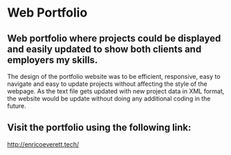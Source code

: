 # Web Portfolio



## Web portfolio where projects could be displayed and easily updated to show both clients and employers my skills.

The design of the portfolio website was to be efficient, responsive, easy to navigate and easy to update projects without affecting the style of the webpage. 
As the text file gets updated with new project data in XML format, the website would be update without doing any additional coding in the future.


## Visit the portfolio using the following link:
http://enricoeverett.tech/
